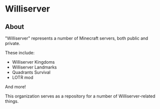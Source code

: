 # Williserver
## About
"Williserver" represents a number of Minecraft servers, both public and private.

These include:
- Williserver Kingdoms
- Williserver Landmarks
- Quadrants Survival
- LOTR mod

And more!

This organization serves as a repository for a number of Williserver-related things. 
